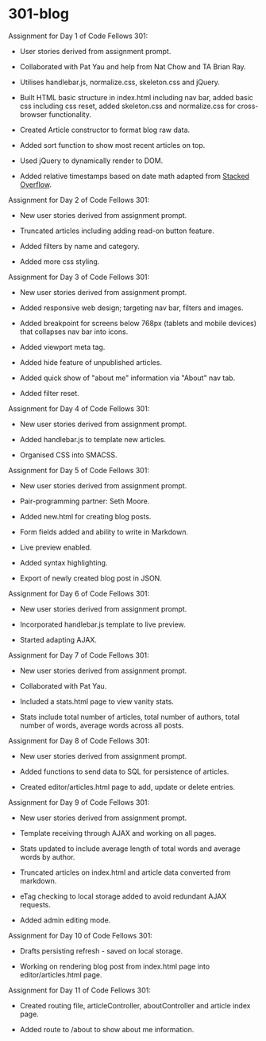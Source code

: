 # 301-blog

Assignment for Day 1 of Code Fellows 301:

* User stories derived from assignment prompt.

* Collaborated with Pat Yau and help from Nat Chow and TA Brian Ray.

* Utilises handlebar.js, normalize.css, skeleton.css and jQuery.

* Built HTML basic structure in index.html including nav bar, added basic css including css reset, added skeleton.css and normalize.css for cross-browser functionality.

* Created Article constructor to format blog raw data.

* Added sort function to show most recent articles on top.

* Used jQuery to dynamically render to DOM.

* Added relative timestamps based on date math adapted from [Stacked Overflow](http://stackoverflow.com/questions/6108819/javascript-timestamp-to-relative-time-eg-2-seconds-ago-one-week-ago-etc-best).

Assignment for Day 2 of Code Fellows 301:

* New user stories derived from assignment prompt.

* Truncated articles including adding read-on button feature.

* Added filters by name and category.

* Added more css styling.

Assignment for Day 3 of Code Fellows 301:

* New user stories derived from assignment prompt.

* Added responsive web design; targeting nav bar, filters and images.

* Added breakpoint for screens below 768px (tablets and mobile devices) that collapses nav bar into icons.

* Added viewport meta tag.

* Added hide feature of unpublished articles.

* Added quick show of "about me" information via "About" nav tab.

* Added filter reset.

Assignment for Day 4 of Code Fellows 301:

* New user stories derived from assignment prompt.

* Added handlebar.js to template new articles.

* Organised CSS into SMACSS.

Assignment for Day 5 of Code Fellows 301:

* New user stories derived from assignment prompt.

* Pair-programming partner: Seth Moore.

* Added new.html for creating blog posts.

* Form fields added and ability to write in Markdown.

* Live preview enabled.

* Added syntax highlighting.

* Export of newly created blog post in JSON.

Assignment for Day 6 of Code Fellows 301:

* New user stories derived from assignment prompt.

* Incorporated handlebar.js template to live preview.

* Started adapting AJAX.

Assignment for Day 7 of Code Fellows 301:

* New user stories derived from assignment prompt.

* Collaborated with Pat Yau.

* Included a stats.html page to view vanity stats.

* Stats include total number of articles, total number of authors, total number of words, average words across all posts.

Assignment for Day 8 of Code Fellows 301:

* New user stories derived from assignment prompt.

* Added functions to send data to SQL for persistence of articles.

* Created editor/articles.html page to add, update or delete entries.

Assignment for Day 9 of Code Fellows 301:

* New user stories derived from assignment prompt.

* Template receiving through AJAX and working on all pages.

* Stats updated to include average length of total words and average words by author.

* Truncated articles on index.html and article data converted from markdown.

* eTag checking to local storage added to avoid redundant AJAX requests.

* Added admin editing mode.

Assignment for Day 10 of Code Fellows 301:

* Drafts persisting refresh - saved on local storage.

* Working on rendering blog post from index.html page into editor/articles.html page.

Assignment for Day 11 of Code Fellows 301:

* Created routing file, articleController, aboutController and article index page.

* Added route to /about to show about me information.
